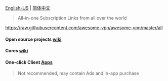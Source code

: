 [English-US](README.md) | [简体中文](READMECN.md)

> All-in-one Subscription Links from all over the world

https://raw.githubusercontent.com/awesome-vpn/awesome-vpn/master/all


#### Open source projects [wiki](https://github.com/awesome-vpn/awesome-vpn/wiki/Clients)

#### Cores [wiki](https://github.com/awesome-vpn/awesome-vpn/wiki/Cores)

#### One-click Client [Apps](one-click-apps/en-us.md)

> Not recommended, may contain Ads and in-app purchase
